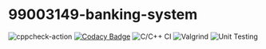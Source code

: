 # 99003149-banking-system
![cppcheck-action](https://github.com/99002561/Mini-Project/workflows/cppcheck-action/badge.svg)
[![Codacy Badge](https://app.codacy.com/project/badge/Grade/74518b7e5acf40b198f2dca5406cb8c6)](https://www.codacy.com/gh/99002561/Mini-Project/dashboard?utm_source=github.com&amp;utm_medium=referral&amp;utm_content=99002561/Mini-Project&amp;utm_campaign=Badge_Grade)
![C/C++ CI](https://github.com/99002561/Mini-Project/workflows/C/C++%20CI/badge.svg)
![Valgrind](https://github.com/99002561/Mini-Project/workflows/Valgrind/badge.svg?branch=master)
![Unit Testing](https://github.com/99002561/Mini-Project/workflows/Unit%20Testing/badge.svg)
